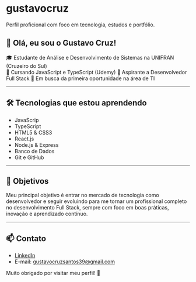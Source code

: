 # gustavocruz
Perfil proficional com foco em tecnologia, estudos e portfólio.
## 👋 Olá, eu sou o Gustavo Cruz!

🎓 Estudante de Análise e Desenvolvimento de Sistemas na UNIFRAN (Cruzeiro do Sul)  
📘 Cursando JavaScript e TypeScript (Udemy)
🌱 Aspirante a Desenvolvedor Full Stack 
🚀 Em busca da primeira oportunidade na área de TI

---

## 🛠️ Tecnologias que estou aprendendo

- JavaScrip  
- TypeScript
- HTML5 & CSS3
- React.js
- Node.js & Express
- Banco de Dados
- Git e GitHub  

---

## 🎯 Objetivos

Meu principal objetivo é entrar no mercado de tecnologia como desenvolvedor e seguir evoluindo para me tornar um profissional completo no desenvolvimento Full Stack, sempre com foco em boas práticas, inovação e aprendizado contínuo.

---

## 📫 Contato

- [LinkedIn](https://www.linkedin.com/in/gustavo-cruz-4a467b377/)  
- E-mail: gustavocruzsantos39@gmail.com 

Muito obrigado por visitar meu perfil! 🚀
